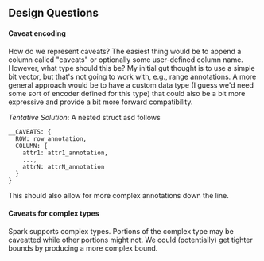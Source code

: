 ## Design Questions

#### Caveat encoding

How do we represent caveats?  The easiest thing would be to append a column called "caveats" or 
optionally some user-defined column name.  However, what type should this be?  My initial gut 
thought is to use a simple bit vector, but that's not going to work with, e.g., range annotations.
A more general approach would be to have a custom data type (I guess we'd need some sort of encoder
defined for this type) that could also be a bit more expressive and provide a bit more forward
compatibility.

*Tentative Solution*: A nested struct asd follows
```
__CAVEATS: { 
  ROW: row_annotation,
  COLUMN: {
    attr1: attr1_annotation,
    ...,
    attrN: attrN_annotation
  }
}
```
This should also allow for more complex annotations down the line.

#### Caveats for complex types

Spark supports complex types.  Portions of the complex type may be caveatted
while other portions might not.  We could (potentially) get tighter bounds 
by producing a more complex bound.